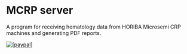# MCRP server

A program for receiving hematology data from HORIBA Microsemi CRP machines and generating PDF reports.

<a href="https://www.paypal.com/cgi-bin/webscr?cmd=_s-xclick&hosted_button_id=XXNXXNRWG3GPG"><img src="https://www.paypal.com/en_US/i/btn/btn_donateCC_LG.gif" alt="[paypal]" /></a>
